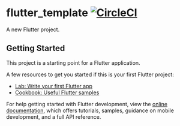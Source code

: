 # flutter_template [![CircleCI](https://dl.circleci.com/status-badge/img/gh/x1210x/FlutterTemplate/tree/main.svg?style=shield)](https://dl.circleci.com/status-badge/redirect/gh/x1210x/FlutterTemplate/tree/main)

A new Flutter project.

## Getting Started

This project is a starting point for a Flutter application.

A few resources to get you started if this is your first Flutter project:

- [Lab: Write your first Flutter app](https://docs.flutter.dev/get-started/codelab)
- [Cookbook: Useful Flutter samples](https://docs.flutter.dev/cookbook)

For help getting started with Flutter development, view the
[online documentation](https://docs.flutter.dev/), which offers tutorials,
samples, guidance on mobile development, and a full API reference.
